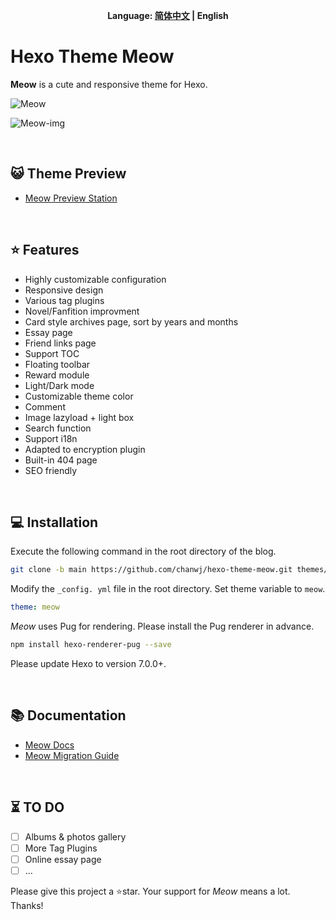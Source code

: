 <div id="meow-lang" align="center">

<b>Language: [简体中文](README.md) | English</b>

</div>

# Hexo Theme Meow

**Meow** is a cute and responsive theme for Hexo.

![Meow](https://jumao-zycs-img.pages.dev/v2/ifn8DUc.png)

![Meow-img](https://jumao-zycs-img.pages.dev/v2/rMl9ITA.png)

<br/>

## 😺 Theme Preview

- [Meow Preview Station](https://meow.jumaoo.top)

<br/>

## ⭐️ Features

- Highly customizable configuration
- Responsive design
- Various tag plugins
- Novel/Fanfition improvment
- Card style archives page, sort by years and months
- Essay page
- Friend links page
- Support TOC
- Floating toolbar
- Reward module
- Light/Dark mode
- Customizable theme color
- Comment
- Image lazyload + light box
- Search function
- Support i18n
- Adapted to encryption plugin
- Built-in 404 page
- SEO friendly

<br/>

## 💻️ Installation

Execute the following command in the root directory of the blog.

``` bash
git clone -b main https://github.com/chanwj/hexo-theme-meow.git themes/meow
```

Modify the `_config. yml` file in the root directory. Set theme variable to `meow`.

``` yaml
theme: meow
```

*Meow* uses Pug for rendering. Please install the Pug renderer in advance.

``` bash
npm install hexo-renderer-pug --save
```

Please update Hexo to version 7.0.0+.

<br/>

## 📚️ Documentation

- [Meow Docs](https://meow.jumaoo.top/categories/Docs文档/)
- [Meow Migration Guide](https://meow.jumaoo.top/posts/7287f6a/)

<br/>

## ⏳️ TO DO

- [ ] Albums & photos gallery
- [ ] More Tag Plugins
- [ ] Online essay page
- [ ] ...

Please give this project a ⭐star. Your support for *Meow* means a lot. Thanks!